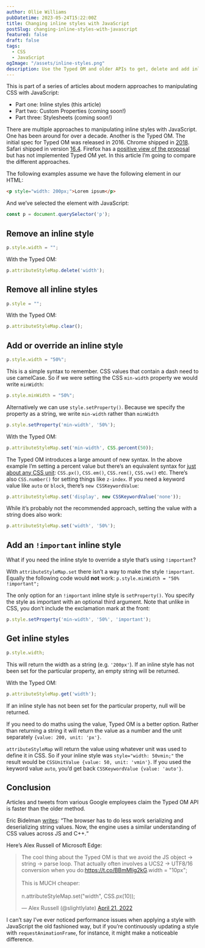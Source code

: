 ```yaml
---
author: Ollie Williams
pubDatetime: 2023-05-24T15:22:00Z
title: Changing inline styles with JavaScript
postSlug: changing-inline-styles-with-javascript
featured: false
draft: false
tags:
  - CSS
  - JavaScript
ogImage: "/assets/inline-styles.png"
description: Use the Typed OM and older APIs to get, delete and add inline styles using JavaScript.  
---
```



This is part of a series of articles about modern approaches to manipulating CSS with JavaScript:
- Part one: Inline styles (this article)
- Part two: Custom Properties (coming soon!)
- Part three: Stylesheets (coming soon!)

There are multiple approaches to manipulating inline styles with JavaScript. One has been around for over a decade. Another is the Typed OM. The initial spec for Typed OM was released in 2016. Chrome shipped in [2018](https://developer.chrome.com/blog/new-in-chrome-66/#cssom). Safari shipped in version [16.4](https://developer.apple.com/documentation/safari-release-notes/safari-16_4-release-notes#:~:text=Added%20support%20for%20CSS%20Typed%20OM.). Firefox has a [positive view of the proposal](https://mozilla.github.io/standards-positions/#css-typed-om) but has not implemented Typed OM yet. In this article I’m going to compare the different approaches.

The following examples assume we have the following element in our HTML:

```html
<p style="width: 200px;">Lorem ipsum</p>
```

And we’ve selected the element with JavaScript:

```javascript
const p = document.querySelector('p');
```

## Remove an inline style
```javascript
p.style.width = "";
```

With the Typed OM:
```javascript
p.attributeStyleMap.delete('width');
```

## Remove all inline styles
```javascript    
p.style = "";
```

With the Typed OM:
```javascript
p.attributeStyleMap.clear();
```

## Add or override an inline style
```javascript
p.style.width = "50%";
```
This is a simple syntax to remember. CSS values that contain a dash need to use camelCase. So if we were setting the CSS `min-width` property we would write `minWidth`:
```javascript
p.style.minWidth = "50%";
```
Alternatively we can use `style.setProperty()`. Because we specify the property as a string, we write `min-width` rather than `minWidth`
```javascript
p.style.setProperty('min-width', '50%');
```
With the Typed OM:
```javascript
p.attributeStyleMap.set('min-width', CSS.percent(50));
```
The Typed OM introduces a large amount of new syntax. In the above example I’m setting a percent value but there’s an equivalent syntax for [just about any CSS unit](https://www.w3.org/TR/css-typed-om-1/#numeric-factory): `CSS.px()`, `CSS.em()`, `CSS.rem()`, `CSS.vw()` etc. There’s also `CSS.number()` for setting things like `z-index`. If you need a keyword value like `auto` or `block`, there’s `new CSSKeywordValue`:
```javascript
p.attributeStyleMap.set('display', new CSSKeywordValue('none'));
```
While it’s probably not the recommended approach, setting the value with a string does also work:

```javascript
p.attributeStyleMap.set('width', '50%');
```

## Add an `!important` inline style

What if you need the inline style to override a style that’s using `!important`?

With `attributeStyleMap.set` there isn’t a way to make the style `!important`. Equally the following code would **not** work: `p.style.minWidth = "50% !important";`

The only option for an `!important` inline style is `setProperty()`. You specify the style as important with an optional third argument. Note that unlike in CSS, you don’t include the exclamation mark at the front: 
```javascript
p.style.setProperty('min-width', '50%', 'important');
```
## Get inline styles
```javascript
p.style.width;
```
This will return the width as a string (e.g. `'200px'`). If an inline style has not been set for the particular property, an empty string will be returned. 

With the Typed OM:
```javascript
p.attributeStyleMap.get('width');
```

If an inline style has not been set for the particular property, null will be returned. 

If you need to do maths using the value, Typed OM is a better option. Rather than returning a string it will return the value as a number and the unit separately `{value: 200, unit: 'px'}`.

`attributeStyleMap` will return the value using whatever unit was used to define it in CSS. So if your inline style was `style="width: 50vmin;"` the result would be `CSSUnitValue {value: 50, unit: 'vmin'}`. If you used the keyword value `auto`, you’d get back `CSSKeywordValue {value: 'auto'}`. 

## Conclusion

Articles and tweets from various Google employees claim the Typed OM API is faster than the older method. 

Eric Bidelman [writes](https://developer.chrome.com/authors/ericbidelman/):
“The browser has to do less work serializing and deserializing string values. Now, the engine uses a similar understanding of CSS values across JS and C++.“

Here’s Alex Russell of Microsoft Edge:

<blockquote class="twitter-tweet" data-conversation="none"><p lang="en" dir="ltr">The cool thing about the Typed OM is that we avoid the JS object -&gt; string -&gt; parse loop. That actually often involves a UCS2 -&gt; UTF8/16 conversion when you do:<a href="https://t.co/BBmMlig2kG">https://t.co/BBmMlig2kG</a>.width = &quot;10px&quot;;<br><br>This is MUCH cheaper:<br><br>n.attributeStyleMap.set(&quot;width&quot;, CSS.px(10));</p>&mdash; Alex Russell (@slightlylate) <a href="https://twitter.com/slightlylate/status/1517191892445802500?ref_src=twsrc%5Etfw">April 21, 2022</a></blockquote> <script async src="https://platform.twitter.com/widgets.js" charset="utf-8"></script>

I can’t say I’ve ever noticed performance issues when applying a style with JavaScript the old fashioned way, but if you’re continuously updating a style with `requestAnimationFrame`, for instance, it might make a noticeable difference.

